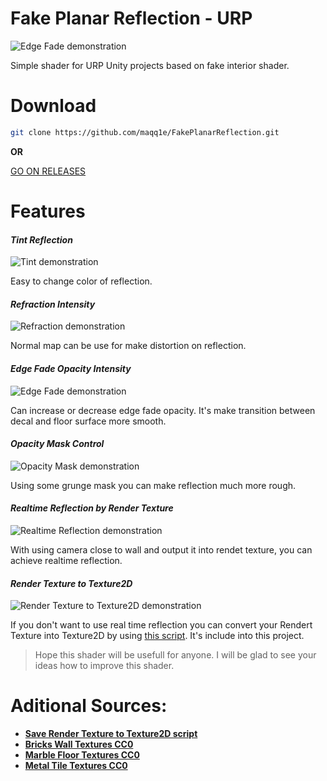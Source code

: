 # Fake Planar Reflection - URP

![Edge Fade demonstration](https://i.imgur.com/QOxuUy4.png)

Simple shader for URP Unity projects based on fake interior shader. 

# Download

```sh
git clone https://github.com/maqq1e/FakePlanarReflection.git
```

**OR**

[GO ON RELEASES](https://github.com/maqq1e/FakePlanarReflection/releases)

# Features

#### *Tint Reflection*

![Tint demonstration](https://i.imgur.com/HzzBapG.gif)

Easy to change color of reflection.

#### *Refraction Intensity*

![Refraction demonstration](https://i.imgur.com/KHBPv01.gif)

Normal map can be use for make distortion on reflection.

#### *Edge Fade Opacity Intensity*

![Edge Fade demonstration](https://i.imgur.com/AlfY9Ls.gif)

Can increase or decrease edge fade opacity. It's make transition between decal and floor surface more smooth. 

#### *Opacity Mask Control*

![Opacity Mask demonstration](https://i.imgur.com/dffJUSm.gif)

Using some grunge mask you can make reflection much more rough.

#### *Realtime Reflection by Render Texture*

![Realtime Reflection demonstration](https://i.imgur.com/GZS3o5i.gif)

With using camera close to wall and output it into rendet texture, you can achieve realtime reflection.

#### *Render Texture to Texture2D*

![Render Texture to Texture2D demonstration](https://i.imgur.com/xnseyeO.png)

If you don't want to use real time reflection you can convert your Rendert Texture into Texture2D by using [this script](https://github.com/maqq1e/FakePlanarReflection/blob/main/Assets/Editor/CS_SaveRenderTexture.cs). It's include into this project.

> Hope this shader will be usefull for anyone. I will be glad to see your ideas how to improve this shader.

# Aditional Sources:
- [**Save Render Texture to Texture2D script**]( https://gist.github.com/krzys-h/76c518be0516fb1e94c7efbdcd028830)
- [**Bricks Wall Textures CC0**](https://ambientcg.com/view?id=PavingStones122)
- [**Marble Floor Textures CC0**](https://ambientcg.com/view?id=Marble016)
- [**Metal Tile Textures CC0**](https://ambientcg.com/view?id=MetalPlates006)
